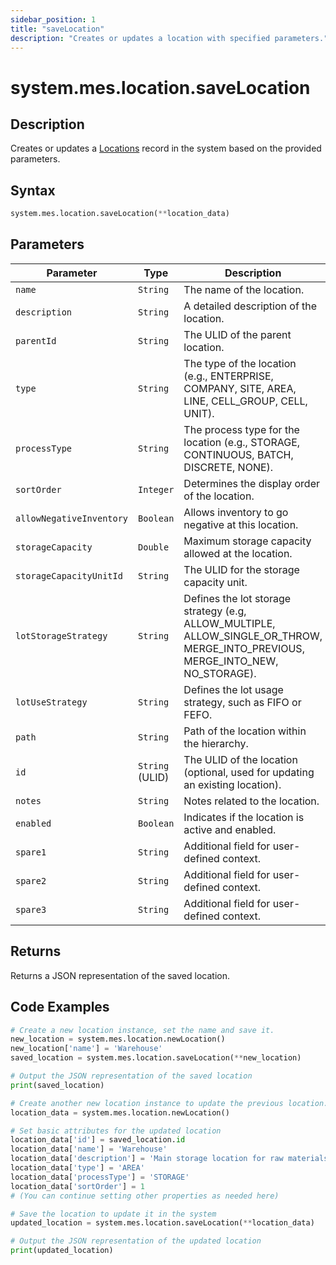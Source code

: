 ```yaml
---
sidebar_position: 1
title: "saveLocation"
description: "Creates or updates a location with specified parameters."
---
```


# system.mes.location.saveLocation

## Description

Creates or updates a [Locations](../../data-model/location-model/location) record in the system based on the provided parameters.

## Syntax
```python
system.mes.location.saveLocation(**location_data)
```

## Parameters

| Parameter                  | Type            | Description                                                                                                                      |
|----------------------------|-----------------|----------------------------------------------------------------------------------------------------------------------------------|
| `name`                     | `String`        | The name of the location.                                                                                                        |
| `description`              | `String`        | A detailed description of the location.                                                                                          |
| `parentId`                 | `String`        | The ULID of the parent location.                                                                                                 |
| `type`                     | `String`        | The type of the location (e.g., ENTERPRISE, COMPANY, SITE, AREA, LINE, CELL_GROUP, CELL, UNIT).                                  |
| `processType`              | `String`        | The process type for the location (e.g., STORAGE, CONTINUOUS, BATCH, DISCRETE, NONE).                                            |
| `sortOrder`                | `Integer`       | Determines the display order of the location.                                                                                    |
| `allowNegativeInventory`   | `Boolean`       | Allows inventory to go negative at this location.                                                                                |
| `storageCapacity`          | `Double`        | Maximum storage capacity allowed at the location.                                                                                |
| `storageCapacityUnitId`    | `String`        | The ULID for the storage capacity unit.                                                                                          |
| `lotStorageStrategy`       | `String`        | Defines the lot storage strategy (e.g, ALLOW_MULTIPLE, ALLOW_SINGLE_OR_THROW, MERGE_INTO_PREVIOUS, MERGE_INTO_NEW, NO_STORAGE).  |
| `lotUseStrategy`           | `String`        | Defines the lot usage strategy, such as FIFO or FEFO.                                                                            |
| `path`                     | `String`        | Path of the location within the hierarchy.                                                                                       |
| `id`                       | `String` (ULID) | The ULID of the location (optional, used for updating an existing location).                                                     |
| `notes`                    | `String`        | Notes related to the location.                                                                                                   |
| `enabled`                  | `Boolean`       | Indicates if the location is active and enabled.                                                                                 |
| `spare1`                   | `String`        | Additional field for user-defined context.                                                                                       |
| `spare2`                   | `String`        | Additional field for user-defined context.                                                                                       |
| `spare3`                   | `String`        | Additional field for user-defined context.                                                                                       |

## Returns

Returns a JSON representation of the saved location.

## Code Examples

```python
# Create a new location instance, set the name and save it.
new_location = system.mes.location.newLocation()
new_location['name'] = 'Warehouse'
saved_location = system.mes.location.saveLocation(**new_location)

# Output the JSON representation of the saved location
print(saved_location)

# Create another new location instance to update the previous location.
location_data = system.mes.location.newLocation()

# Set basic attributes for the updated location
location_data['id'] = saved_location.id
location_data['name'] = 'Warehouse'
location_data['description'] = 'Main storage location for raw materials.'
location_data['type'] = 'AREA'
location_data['processType'] = 'STORAGE'
location_data['sortOrder'] = 1
# (You can continue setting other properties as needed here)

# Save the location to update it in the system
updated_location = system.mes.location.saveLocation(**location_data)

# Output the JSON representation of the updated location
print(updated_location)
```